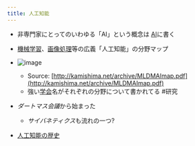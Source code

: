 ```yaml
---
title: 人工知能
---
```


* 非専門家にとってのいわゆる「AI」という概念は [AI](AI.md)に書く

* [機械学習](%E6%A9%9F%E6%A2%B0%E5%AD%A6%E7%BF%92.md)、[画像処理](%E7%94%BB%E5%83%8F%E5%87%A6%E7%90%86.md)等の広義「人工知能」の分野マップ

* ![image](https://gyazo.com/fa60ae1c26316896d2af19f9150ed059/thumb/1000)
  
  * Source: [http://kamishima.net/archive/MLDMAImap.pdf](http://kamishima.net/archive/MLDMAImap.pdf)
  * 強い[学会](%E5%AD%A6%E4%BC%9A.md)名がそれぞれの分野について書かれてる #研究
* *ダートマス会議*から始まった
  
  * *サイバネティクス*も流れの一つ?
* [人工知能の歴史](%E4%BA%BA%E5%B7%A5%E7%9F%A5%E8%83%BD%E3%81%AE%E6%AD%B4%E5%8F%B2.md)
